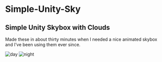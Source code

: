 # Simple-Unity-Sky
## Simple Unity Skybox with Clouds

Made these in about thirty minutes when I needed a nice animated skybox and I've been using them ever since.

![day](images/day.gif)
![night](images/night.gif)
